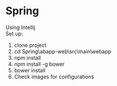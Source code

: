 # Spring <br>
Using Intellij<br>
Set up:<br>
1. clone project<br>
2. cd Spring\abapp-web\src\main\webapp<br>
3. npm install<br>
4. npm install -g bower<br>
5. bower install<br>
6. Check images for configurations
